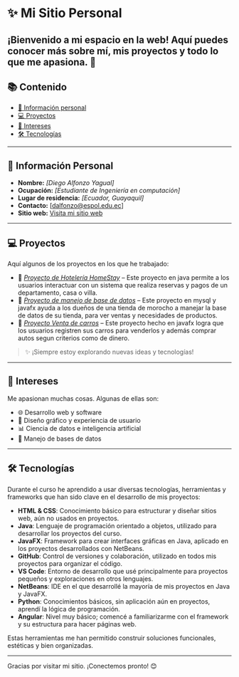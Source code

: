 # ✨ Mi Sitio Personal

¡Bienvenido a mi espacio en la web! Aquí puedes conocer más sobre mí, mis proyectos y todo lo que me apasiona. 🚀
---

## 📚 Contenido
- [👤 Información personal](#-información-personal)
- [💻 Proyectos](#-proyectos)
- [🎯 Intereses](#-intereses)
- [🛠️ Tecnologías](#-tecnologías)
  
---

## 👤 Información Personal
- **Nombre:** *[Diego Alfonzo Yagual]*
- **Ocupación:** *[Estudiante de Ingeniería en computación]*
- **Lugar de residencia:** *[Ecuador, Guayaquil]*
- **Contacto:** [dalfonzo@espol.edu.ec]
- **Sitio web:** [Visita mi sitio web](https://dalfonzo21.github.io/dalfonzo21/)
  
---

## 💻 Proyectos

Aquí algunos de los proyectos en los que he trabajado:

- 🔧 *[Proyecto de Hotelería HomeStay](https://github.com/MarSalvatore28/DiseniodeSOFTtareapatronesnuevoschain.git)* – Este proyecto en java permite a los usuarios interactuar con un sistema que realiza reservas y pagos de un departamento, casa o villa.
- 🧠 *[Proyecto de manejo de base de datos](https://github.com/raydan90s/PROYECTOBASEDEDATOS.git)* – Este proyecto en mysql y javafx ayuda a los dueños de una tienda de morocho a manejar la base de datos de su tienda, para ver ventas y necesidades de productos.
- 📱 *[Proyecto Venta de carros](https://github.com/LastDaniels/ED_P1_Grupo13.git)* – Este proyecto hecho en javafx logra que los usuarios registren sus carros para venderlos y además comprar autos segun criterios como de dinero.

> ✨ ¡Siempre estoy explorando nuevas ideas y tecnologías!

---

## 🎯 Intereses

Me apasionan muchas cosas. Algunas de ellas son:

- 🌐 Desarrollo web y software
- 🎨 Diseño gráfico y experiencia de usuario
- 📊 Ciencia de datos e inteligencia artificial
- 🌱 Manejo de bases de datos

---
 ## 🛠️ Tecnologías

Durante el curso he aprendido a usar diversas tecnologías, herramientas y frameworks que han sido clave en el desarrollo de mis proyectos:

- **HTML & CSS**: Conocimiento básico para estructurar y diseñar sitios web, aún no usados en proyectos.
- **Java**: Lenguaje de programación orientado a objetos, utilizado para desarrollar los proyectos del curso.
- **JavaFX**: Framework para crear interfaces gráficas en Java, aplicado en los proyectos desarrollados con NetBeans.
- **GitHub**: Control de versiones y colaboración, utilizado en todos mis proyectos para organizar el código.
- **VS Code**: Entorno de desarrollo que usé principalmente para proyectos pequeños y exploraciones en otros lenguajes.
- **NetBeans**: IDE en el que desarrollé la mayoría de mis proyectos en Java y JavaFX.
- **Python**: Conocimientos básicos, sin aplicación aún en proyectos, aprendí la lógica de programación.
- **Angular**: Nivel muy básico; comencé a familiarizarme con el framework y su estructura para hacer páginas web.


Estas herramientas me han permitido construir soluciones funcionales, estéticas y bien organizadas.

---
Gracias por visitar mi sitio. ¡Conectemos pronto! 😊
